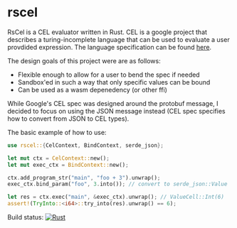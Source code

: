 # rscel

RsCel is a CEL evaluator written in Rust. CEL is a google project that
describes a turing-incomplete language that can be used to evaluate
a user provdided expression. The language specification can be found
[here](https://github.com/google/cel-spec/blob/master/doc/langdef.md).

The design goals of this project were are as follows:
  * Flexible enough to allow for a user to bend the spec if needed
  * Sandbox'ed in such a way that only specific values can be bound
  * Can be used as a wasm depenedency (or other ffi)

While Google's CEL spec was designed around the protobuf message,
I decided to focus on using the JSON message instead (CEL spec specifies
how to convert from JSON to CEL types).

The basic example of how to use:
```rust
use rscel::{CelContext, BindContext, serde_json};

let mut ctx = CelContext::new();
let mut exec_ctx = BindContext::new();

ctx.add_program_str("main", "foo + 3").unwrap();
exec_ctx.bind_param("foo", 3.into()); // convert to serde_json::Value

let res = ctx.exec("main", &exec_ctx).unwrap(); // ValueCell::Int(6)
assert!(TryInto::<i64>::try_into(res).unwrap() == 6);
```

Build status: [![Rust](https://github.com/1BADragon/rscel/actions/workflows/rust.yml/badge.svg)](https://github.com/1BADragon/rscel/actions/workflows/rust.yml)
